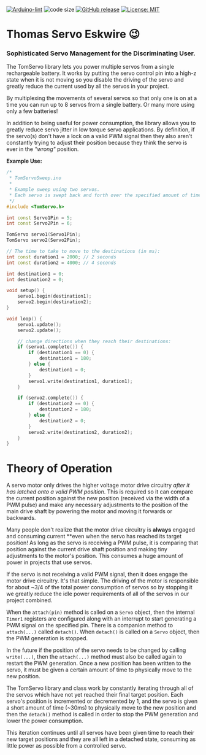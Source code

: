 <!-- [![Arduino CI](https://github.com/ripred/TomServo/workflows/Arduino%20CI/badge.svg)](https://github.com/marketplace/actions/arduino_ci) -->
[![Arduino-lint](https://github.com/ripred/TomServo/actions/workflows/arduino-lint.yml/badge.svg)](https://github.com/ripred/TomServo/actions/workflows/arduino-lint.yml)
![code size](https://img.shields.io/github/languages/code-size/ripred/TomServo)
[![GitHub release](https://img.shields.io/github/release/ripred/TomServo.svg?maxAge=3600)](https://github.com/ripred/TomServo/releases)
[![License: MIT](https://img.shields.io/badge/license-MIT-green.svg)](https://github.com/ripred/TomServo/blob/master/LICENSE)

# Thomas Servo Eskwire 😉
<!-- ![TomServo32x32.png](TomServo32x32.png) -->
### Sophisticated Servo Management for the Discriminating User.

The TomServo library lets you power multiple servos
from a single rechargeable battery. It works by putting the
servo control pin into a high-z state when it is not 
moving so you disable the driving of the servo
and greatly reduce the current used by all the servos in 
your project.

By multiplexing the movements of several servos
so that only one is on at a time you can run up
to 8 servos from a single battery. Or many more
using only a few batteries!

In addition to being useful for power consumption, the library 
allows you to greatly reduce servo jitter in low torque servo 
applications. By definition, if the servo(s) don't have a lock on
a valid PWM signal then they also aren't constantly trying to adjust
their position because they think the servo is ever in the *"wrong"*
position.

**Example Use:**
```cpp
/* 
 * TomServoSweep.ino
 * 
 * Example sweep using two servos.
 * Each servo is swept back and forth over the specified amount of time.
 */
#include <TomServo.h>

int const Servo1Pin = 5;
int const Servo2Pin = 6;

TomServo servo1(Servo1Pin);
TomServo servo2(Servo2Pin);

// The time to take to move to the destinations (in ms):
int const duration1 = 2000; // 2 seconds
int const duration2 = 4000; // 4 seconds

int destination1 = 0;
int destination2 = 0;

void setup() {
    servo1.begin(destination1);
    servo2.begin(destination2);
}

void loop() {
    servo1.update();
    servo2.update();

    // change directions when they reach their destinations:
    if (servo1.complete()) {
        if (destination1 == 0) {
            destination1 = 180;
        } else {
            destination1 = 0;
        }
        servo1.write(destination1, duration1);
    }

    if (servo2.complete()) {
        if (destination2 == 0) {
            destination2 = 180;
        } else {
            destination2 = 0;
        }
        servo2.write(destination2, duration2);
    }
}
```

# Theory of Operation

A servo motor only drives the higher voltage motor drive circuitry *after it has latched onto a valid PWM position*. This is required so it can compare the current position against the new position (received via the width of a PWM pulse) and make any necessary adjustments to the position of the main drive shaft by powering the motor and moving it forwards or backwards.

Many people don't realize that the motor drive circuitry is **always** engaged and consuming current **even when the servo has reached its target position! As long as the servo is receiving a PWM pulse, it is comparing that position against the current drive shaft position and making tiny adjustments to the motor's position. This consumes a huge amount of power in projects that use servos.

If the servo is not receiving a valid PWM signal, then it does engage the motor drive circuitry. It's that simple. The driving of the motor is responsible for about ~3/4 of the total power consumption of servos so by stopping it we greatly reduce the idle power requirements of all of the servos in our project combined. 

When the `attach(pin)` method is called on a `Servo` object, then the internal `Timer1` registers are configured along with an interrupt to start generating a PWM signal on the specified pin. There is a companion method to `attach(...)` called `detach()`. When `detach()` is called on a `Servo` object, then the PWM generation is stopped. 

In the future if the position of the servo needs to be changed by calling `write(...)`, then the `attach(...)` method must also be called again to restart the PWM generation. Once a new position has been written to the servo, it must be given a certain amount of time to physically move to the new position. 

The TomServo library and class work by constantly iterating through all of the servos which have not yet reached their final target position. Each servo's position is incremented or decremented by 1, and the servo is given a short amount of time (~30ms) to physically move to the new position and then the `detach()` method is called in order to stop the PWM generation and lower the power consumption.

This iteration continues until all servos have been given time to reach their new target positions and they are all left in a detached state, consuming as little power as possible from a controlled servo.
